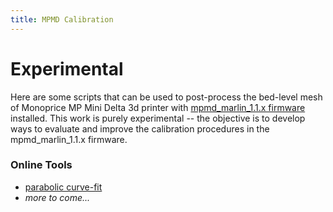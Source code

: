 ```yaml
---
title: MPMD Calibration
---
```

# Experimental

Here are some scripts that can be used to post-process the bed-level mesh of Monoprice MP Mini Delta 3d printer with [mpmd_marlin_1.1.x firmware](https://github.com/aegean-odyssey/mpmd_marlin_1.1.x) installed. This work is purely experimental -- the objective is to develop ways to evaluate and improve the calibration procedures in the mpmd_marlin_1.1.x firmware.

### Online Tools
* [parabolic curve-fit](curvefit-parabolic.html)
* _more to come..._
